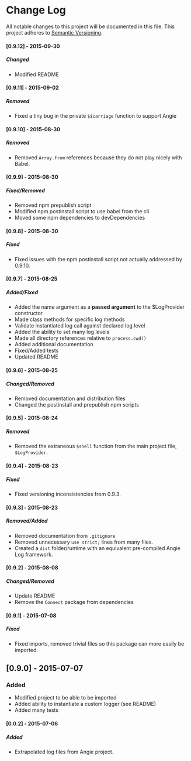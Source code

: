 # Change Log
All notable changes to this project will be documented in this file.
This project adheres to [Semantic Versioning](http://semver.org/).

#### [0.9.12] - 2015-09-30
##### Changed
- Modified README

#### [0.9.11] - 2015-09-02
##### Removed
- Fixed a tiny bug in the private `$$carriage` function to support Angie

#### [0.9.10] - 2015-08-30
##### Removed
- Removed `Array.from` references because they do not play nicely with Babel.

#### [0.9.9] - 2015-08-30
##### Fixed/Removed
- Removed npm prepublish script
- Modified npm postinstall script to use babel from the cli
- Moved some npm dependencies to devDependencies

#### [0.9.8] - 2015-08-30
##### Fixed
- Fixed issues with the npm postinstall script not actually addressed by 0.9.10.

#### [0.9.7] - 2015-08-25
##### Added/Fixed
- Added the name argument as a **passed argument** to the $LogProvider constructor
- Made class methods for specific log methods
- Validate instantiated log call against declared log level
- Added the ability to set many log levels
- Made all directory references relative to `process.cwd()`
- Added additional documentation
- Fixed/Added tests
- Updated README

#### [0.9.6] - 2015-08-25
##### Changed/Removed
- Removed documentation and distribution files
- Changed the postinstall and prepublish npm scripts

#### [0.9.5] - 2015-08-24
##### Removed
- Removed the extraneous `$shell` function from the main project file, `$LogProvider`.

#### [0.9.4] - 2015-08-23
##### Fixed
- Fixed versioning inconsistencies from 0.9.3.

#### [0.9.3] - 2015-08-23
##### Removed/Added
- Removed documentation from `.gitignore`
- Removed unnecessary `use strict;` lines from many files.
- Created a `dist` folder/runtime with an equivalent pre-compiled Angie Log framework.

#### [0.9.2] - 2015-08-08
##### Changed/Removed
- Update README
- Remove the `Connect` package from dependencies

#### [0.9.1] - 2015-07-08
##### Fixed
- Fixed imports, removed trivial files so this package can more easily be imported.

## [0.9.0] - 2015-07-07
### Added
- Modified project to be able to be imported
- Added ability to instantiate a custom logger (see README)
- Added many tests

#### [0.0.2] - 2015-07-06
##### Added
- Extrapolated log files from Angie project.